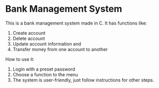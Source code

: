 # Bank Management System

This is a bank management system made in C. It has functions like:

1.  Create account
2.  Delete account
3.  Update account information and
4.  Transfer money from one account to another

How to use it:
1. Login with a preset password
2. Choose a function to the menu
3. The system is user-friendly, just follow instructions for other steps.
